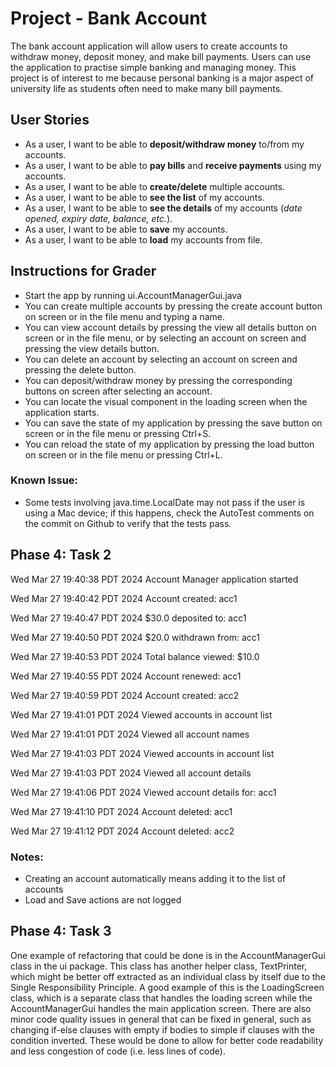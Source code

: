 # Project - Bank Account


The bank account application will allow users to create accounts to
withdraw money, deposit money, and make bill payments.
Users can use the application to practise simple banking and managing money.
This project is of interest to me because
personal banking is a major aspect of university life as students
often need to make many bill payments.

## User Stories
- As a user, I want to be able to **deposit/withdraw money** to/from my accounts.
- As a user, I want to be able to **pay bills** and **receive payments** using my accounts.
- As a user, I want to be able to **create/delete** multiple accounts.
- As a user, I want to be able to **see the list** of my accounts.
- As a user, I want to be able to **see the details**
of my accounts (_date opened, expiry date, balance, etc._).
- As a user, I want to be able to **save** my accounts.
- As a user, I want to be able to **load** my accounts from file.

## Instructions for Grader
- Start the app by running ui.AccountManagerGui.java
- You can create multiple accounts by pressing the create account button on screen
or in the file menu and typing a name.
- You can view account details by pressing the view all details button on screen
or in the file menu, or by selecting an account on screen and pressing the view details button.
- You can delete an account by selecting an account on screen and pressing the delete button.
- You can deposit/withdraw money by pressing the corresponding buttons on screen
after selecting an account.
- You can locate the visual component in the loading screen when the application starts.
- You can save the state of my application by pressing the save button on screen
or in the file menu
or pressing Ctrl+S.
- You can reload the state of my application by pressing the load button on screen
or in the file menu
or pressing Ctrl+L.

### Known Issue:
- Some tests involving java.time.LocalDate may not pass if the user is using a Mac device;
if this happens, check the AutoTest comments on the commit on Github to verify that the tests pass.

## Phase 4: Task 2
Wed Mar 27 19:40:38 PDT 2024
Account Manager application started

Wed Mar 27 19:40:42 PDT 2024
Account created: acc1

Wed Mar 27 19:40:47 PDT 2024
$30.0 deposited to: acc1

Wed Mar 27 19:40:50 PDT 2024
$20.0 withdrawn from: acc1

Wed Mar 27 19:40:53 PDT 2024
Total balance viewed: $10.0

Wed Mar 27 19:40:55 PDT 2024
Account renewed: acc1

Wed Mar 27 19:40:59 PDT 2024
Account created: acc2

Wed Mar 27 19:41:01 PDT 2024
Viewed accounts in account list

Wed Mar 27 19:41:01 PDT 2024
Viewed all account names

Wed Mar 27 19:41:03 PDT 2024
Viewed accounts in account list

Wed Mar 27 19:41:03 PDT 2024
Viewed all account details

Wed Mar 27 19:41:06 PDT 2024
Viewed account details for: acc1

Wed Mar 27 19:41:10 PDT 2024
Account deleted: acc1

Wed Mar 27 19:41:12 PDT 2024
Account deleted: acc2


### Notes:
- Creating an account automatically means adding it to the list of accounts
- Load and Save actions are not logged


## Phase 4: Task 3

One example of refactoring that could be done is in
the AccountManagerGui class in the ui package.
This class has another helper class, TextPrinter,
which might be better off extracted as an individual
class by itself due to the Single Responsibility Principle.
A good example of this is the LoadingScreen class,
which is a separate class that handles the loading screen
while the AccountManagerGui handles the main application screen.
There are also minor code quality issues in general
that can be fixed in general, such as changing if-else
clauses with empty if bodies to simple if clauses with the
condition inverted. These would be done to allow for
better code readability and less congestion of code
(i.e. less lines of code).
